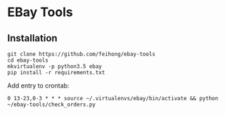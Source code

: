 # EBay Tools


## Installation

```
git clone https://github.com/feihong/ebay-tools
cd ebay-tools
mkvirtualenv -p python3.5 ebay
pip install -r requirements.txt
```

Add entry to crontab:

```
0 13-23,0-3 * * * source ~/.virtualenvs/ebay/bin/activate && python ~/ebay-tools/check_orders.py
```
